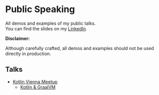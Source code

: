 # Public Speaking

All demos and examples of my public talks.  
You can find the slides on my [LinkedIn](https://www.linkedin.com/in/moser-dominik/details/experience/).  

**Disclaimer:**

Although carefully crafted, all demos and examples should not be used directly in production.

## Talks

* [Kotlin Vienna Meetup](./kotlin-vienna-meetup/)
  * [Kotlin & GraalVM](./kotlin-vienna-meetup/graalvm/)
